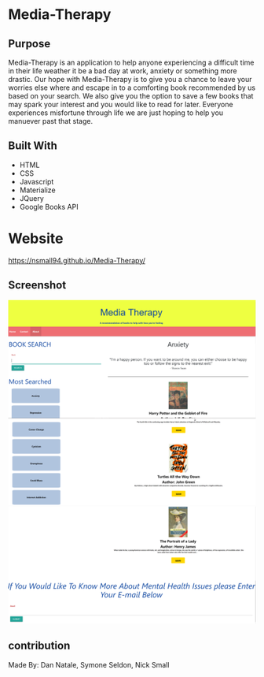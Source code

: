# Media-Therapy

## Purpose
Media-Therapy is an application to help anyone experiencing a difficult time in their life weather it be a bad day at work, anxiety or something more drastic. Our hope with Media-Therapy is to give you a chance to leave your worries else where and escape in to a comforting book recommended by us based on your search. We also give you the option to save a few books that may spark your interest and you would like to read for later. Everyone experiences misfortune through life we are just hoping to help you manuever past that stage.

## Built With
* HTML
* CSS
* Javascript
* Materialize
* JQuery
* Google Books API

# Website
https://nsmall94.github.io/Media-Therapy/

## Screenshot
![!Mobil-Therapy Screenshot](assets/images/Screenshot_1.png)
![!Mobil-Therapy Screenshot](assets/images/Screenshot-2.png)
![!Mobil-Therapy Screenshot](assets/images/Screenshot_3.png)

## contribution
Made By: 
Dan Natale,
Symone Seldon,
Nick Small
